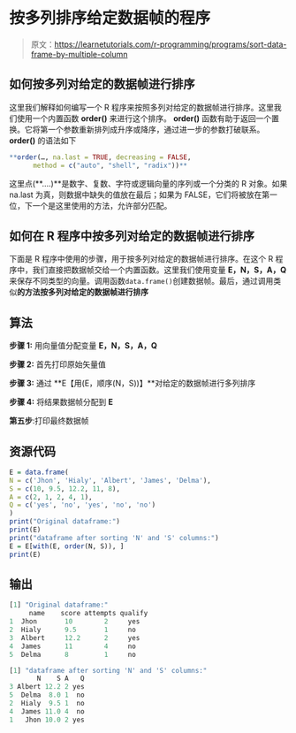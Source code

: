 # 按多列排序给定数据帧的程序

> 原文：<https://learnetutorials.com/r-programming/programs/sort-data-frame-by-multiple-column>

## 如何按多列对给定的数据帧进行排序

这里我们解释如何编写一个 R 程序来按照多列对给定的数据帧进行排序。这里我们使用一个内置函数 **order()** 来进行这个排序。 **order()** 函数有助于返回一个置换。它将第一个参数重新排列成升序或降序，通过进一步的参数打破联系。 **order()** 的语法如下

```r
**order(…, na.last = TRUE, decreasing = FALSE,
      method = c("auto", "shell", "radix"))** 

```

这里点(**....)**是数字、复数、字符或逻辑向量的序列或一个分类的 R 对象。如果 na.last 为真，则数据中缺失的值放在最后；如果为 FALSE，它们将被放在第一位，下一个是这里使用的方法，允许部分匹配。

## 如何在 R 程序中按多列对给定的数据帧进行排序

下面是 R 程序中使用的步骤，用于按多列对给定的数据帧进行排序。在这个 R 程序中，我们直接把数据帧交给一个内置函数。这里我们使用变量 **E，N，S，A，Q** 来保存不同类型的向量。调用函数`data.frame()`创建数据帧。最后，通过调用类似**的方法按多列对给定的数据帧进行排序**

## 算法

**步骤 1:** 用向量值分配变量 **E，N，S，A，Q**

**步骤 2:** 首先打印原始矢量值

**步骤 3:** 通过 **E【用(E，顺序(N，S))】**对给定的数据帧进行多列排序

**步骤 4:** 将结果数据帧分配到 **E**

**第五步**:打印最终数据帧

## 资源代码

```r
E = data.frame(
N = c('Jhon', 'Hialy', 'Albert', 'James', 'Delma'),
S = c(10, 9.5, 12.2, 11, 8),
A = c(2, 1, 2, 4, 1),
Q = c('yes', 'no', 'yes', 'no', 'no')
)
print("Original dataframe:")
print(E)
print("dataframe after sorting 'N' and 'S' columns:")
E = E[with(E, order(N, S)), ]
print(E)

```

## 输出

```r
[1] "Original dataframe:"
     name    score attempts qualify
1  Jhon       10        2     yes
2  Hialy      9.5       1     no
3  Albert     12.2      2     yes
4  James      11        4     no
5  Delma      8         1     no

[1] "dataframe after sorting 'N' and 'S' columns:"
       N    S A   Q
3 Albert 12.2 2 yes
5  Delma  8.0 1  no
2  Hialy  9.5 1  no
4  James 11.0 4  no
1   Jhon 10.0 2 yes
```